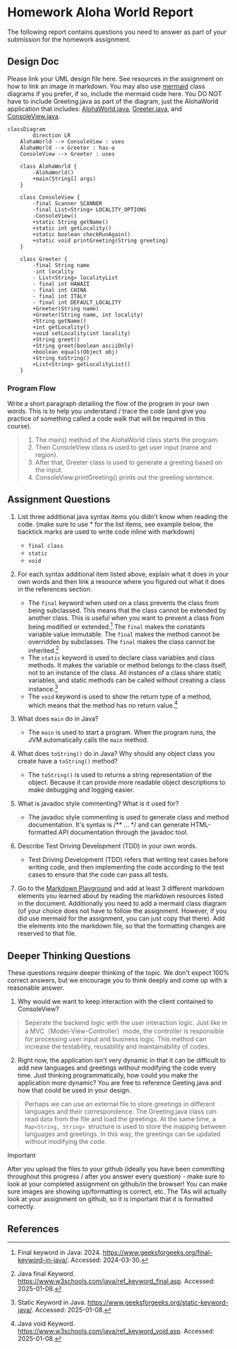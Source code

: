 # Homework Aloha World Report

The following report contains questions you need to answer as part of your submission for the homework assignment. 


## Design Doc
Please link your UML design file here. See resources in the assignment on how to
link an image in markdown. You may also use [mermaid] class diagrams if you prefer, if so, include the mermaid code here.  You DO NOT have to include Greeting.java as part of the diagram, just the AlohaWorld application that includes: [AlohaWorld.java], [Greeter.java], and [ConsoleView.java].

```mermaid
classDiagram
		direction LR
    AlohaWorld --> ConsoleView : uses
    AlohaWorld --> Greeter : has-a
    ConsoleView --> Greeter : uses
    
    class AlohaWorld {
        -AlohaWorld()
        +main(String[] args)
    }
    
    class ConsoleView {
        -final Scanner SCANNER
        -final List<String> LOCALITY_OPTIONS
        -ConsoleView()
        +static String getName()
        +static int getLocality()
        +static boolean checkRunAgain()
        +static void printGreeting(String greeting)
    }
    
    class Greeter {
        -final String name
        -int locality
        - List<String> localityList
        - final int HAWAII
        - final int CHINA
        - final int ITALY
        - final int DEFAULT_LOCALITY
        +Greeter(String name)
        +Greeter(String name, int locality)
        +String getName()
        +int getLocality()
        +void setLocality(int locality)
        +String greet()
        +String greet(boolean asciiOnly)
        +boolean equals(Object obj)
        +String toString()
        +List<String> getLocalityList()
    }
```


### Program Flow
Write a short paragraph detailing the flow of the program in your own words. This is to help you understand / trace the code (and give you practice of something called a code walk that will be required in this course).

> 1. The main() method of the AlohaWorld class starts the program.
> 2. Then ConsoleView class is used to get user input (name and region).
> 3. After that, Greeter class is used to generate a greeting based on the input.
> 4. ConsoleView.printGreeting() prints out the greeting sentence.


## Assignment Questions

1. List three additional java syntax items you didn't know when reading the code.  (make sure to use * for the list items, see example below, the backtick marks are used to write code inline with markdown)
   
   * `final class`
   * `static`
   * `void`

2. For each syntax additional item listed above, explain what it does in your own words and then link a resource where you figured out what it does in the references section. 

    * The `final` keyword when used on a class prevents the class from being subclassed. This means that the class cannot be extended by another class. This is useful when you want to prevent a class from being modified or extended.[^1] The `final` makes the constants variable value immutable. The `final` makes the method cannot be overridden by subclasses. The `final` makes the class cannot be inherited.[^3]
    * The `static` keyword is used to declare class variables and class methods. It makes the variable or method belongs to the class itself, not to an instance of the class. All instances of a class share static variables, and static methods can be called without creating a class instance.[^4]
    * The `void` keyword is used to show the return type of a method, which means that the method has no return value.[^5]

3. What does `main` do in Java? 

    * The `main` is used to start a program. When the program runs, the JVM automatically calls the `main` method.


4. What does `toString()` do in Java? Why should any object class you create have a `toString()` method?

    * The `toString()` is used to returns a string representation of the object. Because it can provide more readable object descriptions to make debugging and logging easier.


5. What is javadoc style commenting? What is it used for? 

    * The javadoc style commenting is used to generate class and method documentation. It's syntax is /** ... */ and can generate HTML-formatted API documentation through the javadoc tool.


6. Describe Test Driving Development (TDD) in your own words. 

    * Test Driving Development (TDD) refers that writing test cases before writing code, and then implementing the code according to the test cases to ensure that the code can pass all tests.   


7. Go to the [Markdown Playground](MarkdownPlayground.md) and add at least 3 different markdown elements you learned about by reading the markdown resources listed in the document. Additionally you need to add a mermaid class diagram (of your choice does not have to follow the assignment. However, if you did use mermaid for the assignment, you can just copy that there). Add the elements into the markdown file, so that the formatting changes are reserved to that file. 


## Deeper Thinking Questions

These questions require deeper thinking of the topic. We don't expect 100% correct answers, but we encourage you to think deeply and come up with a reasonable answer. 


1. Why would we want to keep interaction with the client contained to ConsoleView?

>Seperate the backend logic with the user interaction logic. Just like in a MVC（Model-View-Controller）mode, the controller is responsible for processing user input and business logic. This method can increase the testability, reusability and maintainability of codes.

2. Right now, the application isn't very dynamic in that it can be difficult to add new languages and greetings without modifying the code every time. Just thinking programmatically,  how could you make the application more dynamic? You are free to reference Geeting.java and how that could be used in your design.

>Perhaps we can use an external file to store greetings in different languages ​​and their correspondence. The Greeting.java class can read data from the file and load the greetings. At the same time, a `Map<String, String> `structure is used to store the mapping between languages ​​and greetings. In this way, the greetings can be updated without modifying the code.

> [!IMPORTANT]
>  After you upload the files to your github (ideally you have been committing throughout this progress / after you answer every question) - make sure to look at your completed assignment on github/in the browser! You can make sure images are showing up/formatting is correct, etc. The TAs will actually look at your assignment on github, so it is important that it is formatted correctly.


## References

[^1]: Final keyword in Java: 2024. https://www.geeksforgeeks.org/final-keyword-in-java/. Accessed: 2024-03-30. 

[^2]: Math (Java Platform SE 17). https://docs.oracle.com/en/java/javase/17/docs/api/java.base/java/lang/Math.html. Accessed: 2024-03-30.

[^3]: Java final Keyword. https://www.w3schools.com/java/ref_keyword_final.asp. Accessed: 2025-01-08.

[^4]: Static Keyword in Java. https://www.geeksforgeeks.org/static-keyword-java/. Accessed: 2025-01-08.

[^5]: Java void Keyword. https://www.w3schools.com/java/ref_keyword_void.asp. Accessed: 2025-01-08.


<!-- This is a comment, below this link the links in the document are placed here to make ti easier to read. This is an optional style for markdown, and often as a student you will include the links inline. for example [mermaid](https://mermaid.js.org/intro/syntax-reference.html) -->
[mermaid]: https://mermaid.js.org/intro/syntax-reference.html
[AlohaWorld.java]: src/main/java/student/AlohaWorld.java
[Greeter.java]: src/main/java/student/Greeter.java
[ConsoleView.java]: src/main/java/student/ConsoleView.java